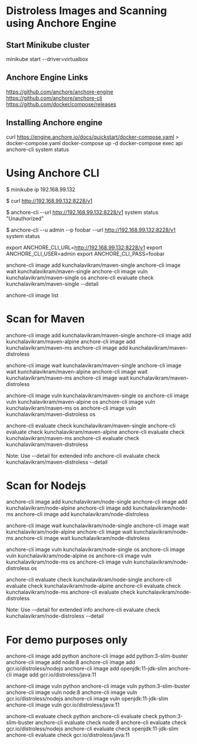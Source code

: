 # Distroless Images and Scanning using Anchore Engine

## Start Minikube cluster
minikube start --driver=virtualbox


## Anchore Engine Links
https://github.com/anchore/anchore-engine
https://github.com/anchore/anchore-cli
https://github.com/docker/compose/releases


## Installing Anchore engine
curl https://engine.anchore.io/docs/quickstart/docker-compose.yaml > docker-compose.yaml
docker-compose up -d
docker-compose exec api anchore-cli system status

# Using Anchore CLI
$ minikube ip
192.168.99.132

$ curl http://192.168.99.132:8228/v1

$ anchore-cli --url http://192.168.99.132:8228/v1 system status 
"Unauthorized"

$ anchore-cli --u admin --p foobar --url http://192.168.99.132:8228/v1 system status 

export ANCHORE_CLI_URL=http://192.168.99.132:8228/v1
export ANCHORE_CLI_USER=admin
export ANCHORE_CLI_PASS=foobar

anchore-cli image add kunchalavikram/maven-single
anchore-cli image wait kunchalavikram/maven-single 
anchore-cli image vuln kunchalavikram/maven-single os 
anchore-cli evaluate check kunchalavikram/maven-single --detail

anchore-cli image list 


# Scan for Maven
anchore-cli image add kunchalavikram/maven-single
anchore-cli image add kunchalavikram/maven-alpine
anchore-cli image add kunchalavikram/maven-ms
anchore-cli image add kunchalavikram/maven-distroless

anchore-cli image wait kunchalavikram/maven-single
anchore-cli image wait kunchalavikram/maven-alpine
anchore-cli image wait kunchalavikram/maven-ms
anchore-cli image wait kunchalavikram/maven-distroless

anchore-cli image vuln kunchalavikram/maven-single os 
anchore-cli image vuln kunchalavikram/maven-alpine os 
anchore-cli image vuln kunchalavikram/maven-ms os 
anchore-cli image vuln kunchalavikram/maven-distroless os 

anchore-cli evaluate check kunchalavikram/maven-single 
anchore-cli evaluate check kunchalavikram/maven-alpine 
anchore-cli evaluate check kunchalavikram/maven-ms 
anchore-cli evaluate check kunchalavikram/maven-distroless 


Note: Use --detail for extended info
anchore-cli evaluate check kunchalavikram/maven-distroless --detail


# Scan for Nodejs
anchore-cli image add kunchalavikram/node-single
anchore-cli image add kunchalavikram/node-alpine
anchore-cli image add kunchalavikram/node-ms
anchore-cli image add kunchalavikram/node-distroless

anchore-cli image wait kunchalavikram/node-single
anchore-cli image wait kunchalavikram/node-alpine
anchore-cli image wait kunchalavikram/node-ms
anchore-cli image wait kunchalavikram/node-distroless

anchore-cli image vuln kunchalavikram/node-single os 
anchore-cli image vuln kunchalavikram/node-alpine os 
anchore-cli image vuln kunchalavikram/node-ms os 
anchore-cli image vuln kunchalavikram/node-distroless os 


anchore-cli evaluate check kunchalavikram/node-single 
anchore-cli evaluate check kunchalavikram/node-alpine 
anchore-cli evaluate check kunchalavikram/node-ms 
anchore-cli evaluate check kunchalavikram/node-distroless 

Note: Use --detail for extended info
anchore-cli evaluate check kunchalavikram/node-distroless --detail



# For demo purposes only

anchore-cli image add python
anchore-cli image add python:3-slim-buster
anchore-cli image add node:8
anchore-cli image add gcr.io/distroless/nodejs
anchore-cli image add openjdk:11-jdk-slim
anchore-cli image add gcr.io/distroless/java:11

anchore-cli image vuln python
anchore-cli image vuln python:3-slim-buster
anchore-cli image vuln node:8
anchore-cli image vuln gcr.io/distroless/nodejs
anchore-cli image vuln openjdk:11-jdk-slim
anchore-cli image vuln gcr.io/distroless/java:11

anchore-cli evaluate check python
anchore-cli evaluate check python:3-slim-buster
anchore-cli evaluate check node:8
anchore-cli evaluate check gcr.io/distroless/nodejs
anchore-cli evaluate check openjdk:11-jdk-slim
anchore-cli evaluate check gcr.io/distroless/java:11